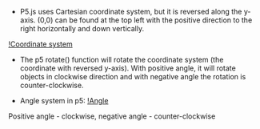 - P5.js uses Cartesian coordinate system, but it is reversed along the y-axis. (0,0) can be found at the top left with the positive direction to the right horizontally and down vertically.

[!Coordinate system]("/coordinate%20system.JPG")

- The p5 rotate() function will rotate the coordinate system (the coordinate with reversed y-axis). With positive angle, it will rotate objects in clockwise direction and with negative angle the rotation is counter-clockwise.

- Angle system in p5:
[!Angle]("/Angle.JPG")

Positive angle - clockwise, negative angle - counter-clockwise